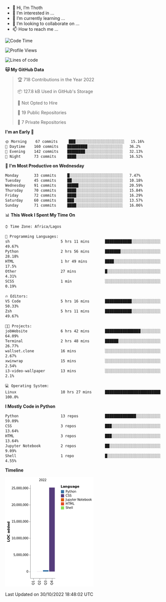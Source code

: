 <!---
thoth2357/thoth2357 is a ✨ special ✨ repository because its `README.md` (this file) appears on your GitHub profile.
You can click the Preview link to take a look at your changes.
--->

- 👋 Hi, I’m Thoth
- 👀 I’m interested in ...
- 🌱 I’m currently learning ...
- 💞️ I’m looking to collaborate on ...
- 📫 How to reach me ...




<!--START_SECTION:waka-->
![Code Time](http://img.shields.io/badge/Code%20Time-1%2C843%20hrs%201%20min-blue)

![Profile Views](http://img.shields.io/badge/Profile%20Views-35-blue)

![Lines of code](https://img.shields.io/badge/From%20Hello%20World%20I%27ve%20Written-26%20Million%20lines%20of%20code-blue)

**🐱 My GitHub Data** 

> 🏆 718 Contributions in the Year 2022
 > 
> 📦 127.8 kB Used in GitHub's Storage 
 > 
> 🚫 Not Opted to Hire
 > 
> 📜 19 Public Repositories 
 > 
> 🔑 7 Private Repositories  
 > 
**I'm an Early 🐤** 

```text
🌞 Morning    67 commits     ███░░░░░░░░░░░░░░░░░░░░░░   15.16% 
🌆 Daytime    160 commits    █████████░░░░░░░░░░░░░░░░   36.2% 
🌃 Evening    142 commits    ████████░░░░░░░░░░░░░░░░░   32.13% 
🌙 Night      73 commits     ████░░░░░░░░░░░░░░░░░░░░░   16.52%

```
📅 **I'm Most Productive on Wednesday** 

```text
Monday       33 commits     █░░░░░░░░░░░░░░░░░░░░░░░░   7.47% 
Tuesday      45 commits     ██░░░░░░░░░░░░░░░░░░░░░░░   10.18% 
Wednesday    91 commits     █████░░░░░░░░░░░░░░░░░░░░   20.59% 
Thursday     70 commits     ████░░░░░░░░░░░░░░░░░░░░░   15.84% 
Friday       72 commits     ████░░░░░░░░░░░░░░░░░░░░░   16.29% 
Saturday     60 commits     ███░░░░░░░░░░░░░░░░░░░░░░   13.57% 
Sunday       71 commits     ████░░░░░░░░░░░░░░░░░░░░░   16.06%

```


📊 **This Week I Spent My Time On** 

```text
⌚︎ Time Zone: Africa/Lagos

💬 Programming Languages: 
sh                       5 hrs 11 mins       ████████████░░░░░░░░░░░░░   49.67% 
Python                   2 hrs 56 mins       ███████░░░░░░░░░░░░░░░░░░   28.18% 
HTML                     1 hr 49 mins        ████░░░░░░░░░░░░░░░░░░░░░   17.5% 
Other                    27 mins             █░░░░░░░░░░░░░░░░░░░░░░░░   4.31% 
SCSS                     1 min               ░░░░░░░░░░░░░░░░░░░░░░░░░   0.19%

🔥 Editors: 
VS Code                  5 hrs 16 mins       ████████████░░░░░░░░░░░░░   50.33% 
Zsh                      5 hrs 11 mins       ████████████░░░░░░░░░░░░░   49.67%

🐱‍💻 Projects: 
jobWebsite               6 hrs 42 mins       ████████████████░░░░░░░░░   64.09% 
Terminal                 2 hrs 48 mins       ██████░░░░░░░░░░░░░░░░░░░   26.77% 
wallset.clone            16 mins             ░░░░░░░░░░░░░░░░░░░░░░░░░   2.67% 
xwinwrap                 15 mins             ░░░░░░░░░░░░░░░░░░░░░░░░░   2.54% 
i3-video-wallpaper       13 mins             ░░░░░░░░░░░░░░░░░░░░░░░░░   2.1%

💻 Operating System: 
Linux                    10 hrs 27 mins      █████████████████████████   100.0%

```

**I Mostly Code in Python** 

```text
Python                   13 repos            ██████████████░░░░░░░░░░░   59.09% 
CSS                      3 repos             ███░░░░░░░░░░░░░░░░░░░░░░   13.64% 
HTML                     3 repos             ███░░░░░░░░░░░░░░░░░░░░░░   13.64% 
Jupyter Notebook         2 repos             ██░░░░░░░░░░░░░░░░░░░░░░░   9.09% 
Shell                    1 repo              █░░░░░░░░░░░░░░░░░░░░░░░░   4.55%

```


**Timeline**

![Chart not found](https://raw.githubusercontent.com/thoth2357/thoth2357/main/charts/bar_graph.png) 


 Last Updated on 30/10/2022 18:48:02 UTC
<!--END_SECTION:waka-->
<!--![](http://github-profile-summary-cards.vercel.app/api/cards/profile-details?username=thoth2357&theme=2077)

![](http://github-profile-summary-cards.vercel.app/api/cards/stats?username=thoth2357&theme=2077)![](http://github-profile-summary-cards.vercel.app/api/cards/productive-time?username=thoth2357&theme=2077&utcOffset=8) -->
